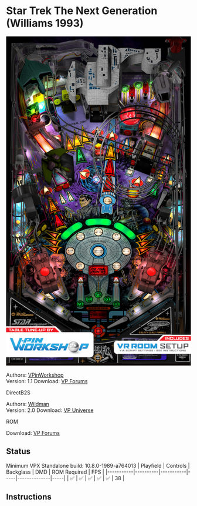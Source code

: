 # Star Trek The Next Generation (Williams 1993)

![Table Preview](../../images/vpx-startrektng.jpg)

Authors: [VPinWorkshop](https://vpuniverse.com/profile/40692-vpinworkshop/)  
Version: 1.1
Download: [VP Forums](https://vpuniverse.com/files/file/13319-star-trek-the-next-generation-williams-1993-vpw-mod/)

DirectB2S

Authors: [Wildman](https://vpuniverse.com/profile/5-wildman/)  
Version: 2.0
Download: [VP Universe](https://vpuniverse.com/files/file/3084-star-trek-the-next-generation-williams-1993/)

ROM

Download: [VP Forums](https://www.vpforums.org/index.php?app=downloads&showfile=65)

## Status 

Minimum VPX Standalone build: 10.8.0-1989-a764013
| Playfield | Controls | Backglass | DMD | ROM Required | FPS | 
|-----------|----------|-----------|-----|--------------|-----|
| :white_check_mark: | :white_check_mark: | :white_check_mark: | :white_check_mark: | :white_check_mark: | 38 |

## Instructions
